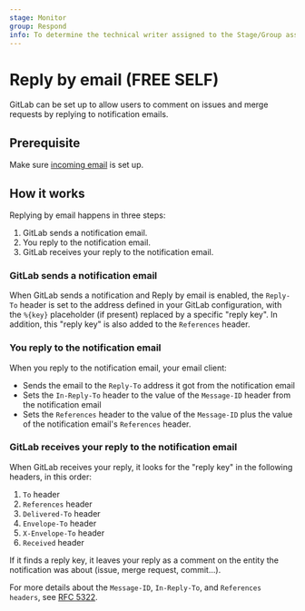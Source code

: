 ```yaml
---
stage: Monitor
group: Respond
info: To determine the technical writer assigned to the Stage/Group associated with this page, see https://about.gitlab.com/handbook/product/ux/technical-writing/#assignments
---
```


# Reply by email **(FREE SELF)**

GitLab can be set up to allow users to comment on issues and merge requests by
replying to notification emails.

## Prerequisite

Make sure [incoming email](incoming_email.md) is set up.

## How it works

Replying by email happens in three steps:

1. GitLab sends a notification email.
1. You reply to the notification email.
1. GitLab receives your reply to the notification email.

### GitLab sends a notification email

When GitLab sends a notification and Reply by email is enabled, the `Reply-To`
header is set to the address defined in your GitLab configuration, with the
`%{key}` placeholder (if present) replaced by a specific "reply key". In
addition, this "reply key" is also added to the `References` header.

### You reply to the notification email

When you reply to the notification email, your email client:

- Sends the email to the `Reply-To` address it got from the notification email
- Sets the `In-Reply-To` header to the value of the `Message-ID` header from the
  notification email
- Sets the `References` header to the value of the `Message-ID` plus the value of
  the notification email's `References` header.

### GitLab receives your reply to the notification email

When GitLab receives your reply, it looks for the "reply key" in the
following headers, in this order:

1. `To` header
1. `References` header
1. `Delivered-To` header
1. `Envelope-To` header
1. `X-Envelope-To` header
1. `Received` header

If it finds a reply key, it leaves your reply as a comment on
the entity the notification was about (issue, merge request, commit...).

For more details about the `Message-ID`, `In-Reply-To`, and `References headers`,
see [RFC 5322](https://www.rfc-editor.org/rfc/rfc5322#section-3.6.4).
